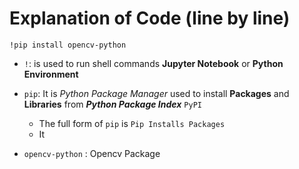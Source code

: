 # Explanation of Code (line by line)

`!pip install opencv-python` 
- `!`: is used to run shell commands  **Jupyter Notebook** or **Python Environment**
- `pip`: It is *Python Package Manager* used to install **Packages** and **Libraries** from ***Python Package Index*** `PyPI`
  - The full form of `pip` is `Pip Installs Packages`
  - It  

- `opencv-python` : Opencv Package 

